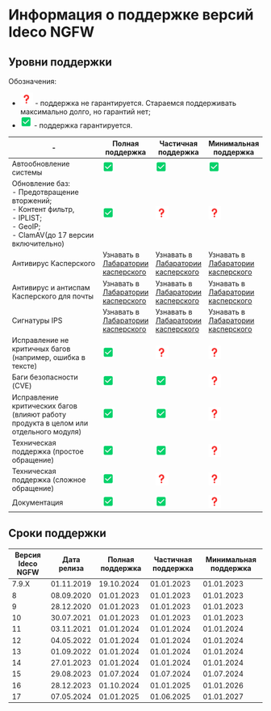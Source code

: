 # Информация о поддержке версий Ideco NGFW

## Уровни поддержки

Обозначения:

* ![](/.gitbook/assets/icon-question.png) - поддержка не гарантируется. Стараемся поддерживать максимально долго, но гарантий нет;
* ![](/.gitbook/assets/icon-positively.png) - поддержка гарантируется.

<table><thead><tr><th width="243">-</th><th>Полная поддержка</th><th>Частичная поддержка</th><th>Минимальная поддержка</th></tr></thead><tbody><tr><td>Автообновление системы</td><td><img src="/.gitbook/assets/icon-positively.png" alt="" data-size="original"></td><td><img src="/.gitbook/assets/icon-positively.png" alt="" data-size="original"></td><td><img src="/.gitbook/assets/icon-positively.png" alt="" data-size="original"></td></tr><tr><td>Обновление баз: <br>- Предотвращение вторжений;<br>- Контент фильтр, <br>- IPLIST;<br>- GeoIP;<br>- ClamAV(до 17 версии включительно)</td><td><img src="/.gitbook/assets/icon-positively.png" alt="" data-size="original"></td><td><img src="/.gitbook/assets/icon-question.png" alt="" data-size="original"></td><td><img src="/.gitbook/assets/icon-question.png" alt="" data-size="original"></td></tr><tr><td>Антивирус Касперского</td><td>Узнавать в <a href="https://support.kaspersky.ru/">Лабаратории касперского</a></td><td>Узнавать в <a href="https://support.kaspersky.ru/">Лабаратории касперского</a></td><td>Узнавать в <a href="https://support.kaspersky.ru/">Лабаратории касперского</a></td></tr><tr><td>Антивирус и антиспам Касперского для почты</td><td>Узнавать в <a href="https://support.kaspersky.ru/">Лабаратории касперского</a></td><td>Узнавать в <a href="https://support.kaspersky.ru/">Лабаратории касперского</a></td><td>Узнавать в <a href="https://support.kaspersky.ru/">Лабаратории касперского</a></td></tr><tr><td>Сигнатуры IPS</td><td>Узнавать в <a href="https://support.kaspersky.ru/">Лабаратории касперского</a></td><td>Узнавать в <a href="https://support.kaspersky.ru/">Лабаратории касперского</a></td><td>Узнавать в <a href="https://support.kaspersky.ru/">Лабаратории касперского</a></td></tr><tr><td>Исправление не критичных багов (например, ошибка в тексте)</td><td><img src="/.gitbook/assets/icon-positively.png" alt="" data-size="original"></td><td><img src="/.gitbook/assets/icon-question.png" alt="" data-size="original"></td><td><img src="/.gitbook/assets/icon-question.png" alt="" data-size="original"></td></tr><tr><td>Баги безопасности (CVE)</td><td><img src="/.gitbook/assets/icon-positively.png" alt="" data-size="original"></td><td><img src="/.gitbook/assets/icon-positively.png" alt="" data-size="original"></td><td><img src="/.gitbook/assets/icon-question.png" alt="" data-size="original"></td></tr><tr><td>Исправление критических багов (влияют работу продукта в целом или отдельного модуля)</td><td><img src="/.gitbook/assets/icon-positively.png" alt="" data-size="original"></td><td><img src="/.gitbook/assets/icon-positively.png" alt="" data-size="original"></td><td><img src="/.gitbook/assets/icon-question.png" alt="" data-size="original"></td></tr><tr><td>Техническая поддержка (простое обращение)</td><td><img src="/.gitbook/assets/icon-positively.png" alt="" data-size="original"></td><td><img src="/.gitbook/assets/icon-positively.png" alt="" data-size="original"></td><td><img src="/.gitbook/assets/icon-question.png" alt="" data-size="original"></td></tr><tr><td>Техническая поддержка (сложное обращение)</td><td><img src="/.gitbook/assets/icon-positively.png" alt="" data-size="original"></td><td><img src="/.gitbook/assets/icon-question.png" alt="" data-size="original"></td><td><img src="/.gitbook/assets/icon-question.png" alt="" data-size="original"></td></tr><tr><td>Документация</td><td><img src="/.gitbook/assets/icon-positively.png" alt="" data-size="original"></td><td><img src="/.gitbook/assets/icon-positively.png" alt="" data-size="original"></td><td><img src="/.gitbook/assets/icon-question.png" alt="" data-size="original"></td></tr></tbody></table>

## Сроки поддержки

| Версия Ideco NGFW | Дата релиза | Полная поддержка | Частичная поддержка | Минимальная поддержка |
| ----------------- | ----------- | ---------------- | ------------------- | --------------------- |
| 7.9.Х             | 01.11.2019  | 19.10.2024       | 01.01.2023          | 01.01.2023            |
| 8                 | 08.09.2020  | 01.01.2023       | 01.01.2023          | 01.01.2023            |
| 9                 | 28.12.2020  | 01.01.2023       | 01.01.2023          | 01.01.2023            |
| 10                | 30.07.2021  | 01.01.2023       | 01.01.2023          | 01.01.2023            |
| 11                | 03.11.2021  | 01.01.2024       | 01.01.2024          | 01.01.2024            |
| 12                | 04.05.2022  | 01.01.2024       | 01.01.2024          | 01.01.2024            |
| 13                | 01.09.2022  | 01.01.2024       | 01.01.2024          | 01.01.2024            |
| 14                | 27.01.2023  | 01.01.2024       | 01.01.2024          | 01.01.2024            |
| 15                | 29.08.2023  | 01.07.2024       | 01.07.2024          | 01.07.2024            |
| 16                | 28.12.2023  | 01.10.2024       | 01.01.2025          | 01.01.2026            |
| 17                | 07.05.2024  | 01.01.2025       | 01.06.2025          | 01.01.2027            |

